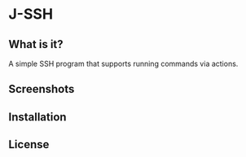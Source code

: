 # J-SSH
## What is it?
A simple SSH program that supports running commands via actions.
## Screenshots


## Installation


## License

